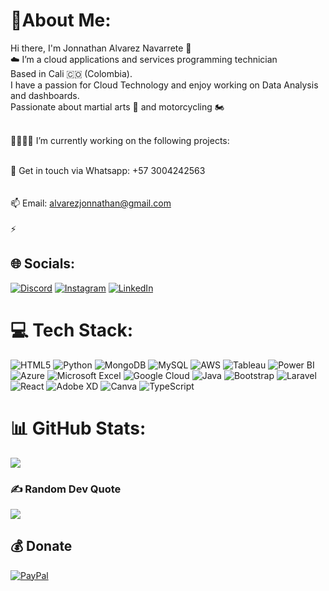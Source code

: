 # 🥷About Me:
Hi there, I'm Jonnathan Alvarez Navarrete 👋<br>
☁️ I’m a cloud applications and services programming technician <br>Based in Cali 🇨🇴 (Colombia).<br>I have a passion for Cloud Technology and enjoy working on Data Analysis and dashboards.<br>
Passionate about martial arts 🥋 and motorcycling 🏍️<br>


<br>🌱👨🏻‍💻 I’m currently working on the following projects: <br>

<br>💬 Get in touch via Whatsapp: +57 3004242563 <br>
<br><br>📫 Email: alvarezjonnathan@gmail.com<br><br>⚡ 


## 🌐 Socials:
[![Discord](https://img.shields.io/badge/Discord-%237289DA.svg?logo=discord&logoColor=white)](https://discord.gg/Tathan1191#0635) [![Instagram](https://img.shields.io/badge/Instagram-%23E4405F.svg?logo=Instagram&logoColor=white)](https://instagram.com/@tathan_navarrete) [![LinkedIn](https://img.shields.io/badge/LinkedIn-%230077B5.svg?logo=linkedin&logoColor=white)](https://www.linkedin.com/in/jonnathan-alvarez-navarrete-950ba3125) 

# 💻 Tech Stack:
![HTML5](https://img.shields.io/badge/html5-%23E34F26.svg?style=for-the-badge&logo=html5&logoColor=white)  ![Python](https://img.shields.io/badge/python-3670A0?style=for-the-badge&logo=python&logoColor=ffdd54) ![MongoDB](https://img.shields.io/badge/MongoDB-%234ea94b.svg?style=for-the-badge&logo=mongodb&logoColor=white) ![MySQL](https://img.shields.io/badge/mysql-%2300f.svg?style=for-the-badge&logo=mysql&logoColor=white)  ![AWS](https://img.shields.io/badge/AWS-%23FF9900.svg?style=for-the-badge&logo=amazon-aws&logoColor=white) ![Tableau](https://img.shields.io/badge/Tableau-%23E97627.svg?style=for-the-badge&logo=Tableau&logoColor=white) ![Power BI](https://img.shields.io/badge/Power%20BI-%23F2C811.svg?style=for-the-badge&logo=Power-BI&logoColor=white) ![Azure](https://img.shields.io/badge/azure-%230072C6.svg?style=for-the-badge&logo=azure-devops&logoColor=white) ![Microsoft Excel](https://img.shields.io/badge/Microsoft%20Excel-%231B4F98.svg?style=for-the-badge&logo=Microsoft-Excel&logoColor=white) ![Google Cloud](https://img.shields.io/badge/Google%20Cloud-%234285F4.svg?style=for-the-badge&logo=google-cloud&logoColor=white)   ![Java](https://img.shields.io/badge/java-%23ED8B00.svg?style=for-the-badge&logo=java&logoColor=white) ![Bootstrap](https://img.shields.io/badge/bootstrap-%23563D7C.svg?style=for-the-badge&logo=bootstrap&logoColor=white) ![Laravel](https://img.shields.io/badge/laravel-%23FF2D20.svg?style=for-the-badge&logo=laravel&logoColor=white)  ![React](https://img.shields.io/badge/react-%2320232a.svg?style=for-the-badge&logo=react&logoColor=%2361DAFB)  ![Adobe XD](https://img.shields.io/badge/Adobe%20XD-470137?style=for-the-badge&logo=Adobe%20XD&logoColor=#FF61F6) ![Canva](https://img.shields.io/badge/Canva-%2300C4CC.svg?style=for-the-badge&logo=Canva&logoColor=white) ![TypeScript](https://img.shields.io/badge/typescript-%23007ACC.svg?style=for-the-badge&logo=typescript&logoColor=white)

# 📊 GitHub Stats:
![](https://github-readme-stats.vercel.app/api/top-langs/?username=Tathan1191&theme=radical&hide_border=false&include_all_commits=false&count_private=true&layout=compact)


### ✍️ Random Dev Quote
![](https://quotes-github-readme.vercel.app/api?type=horizontal&theme=radical)


  ## 💰 Donate
  [![PayPal](https://img.shields.io/badge/PayPal-00457C?style=for-the-badge&logo=paypal&logoColor=white)](https://paypal.me/https://www.paypal.me/tathan1191) 

  
<!-- Proudly created with GPRM ( https://gprm.itsvg.in ) -->

<!---
Tathan1191/Tathan1191 is a ✨ special ✨ repository because its `README.md` (this file) appears on your GitHub profile.
You can click the Preview link to take a look at your changes.
--->
